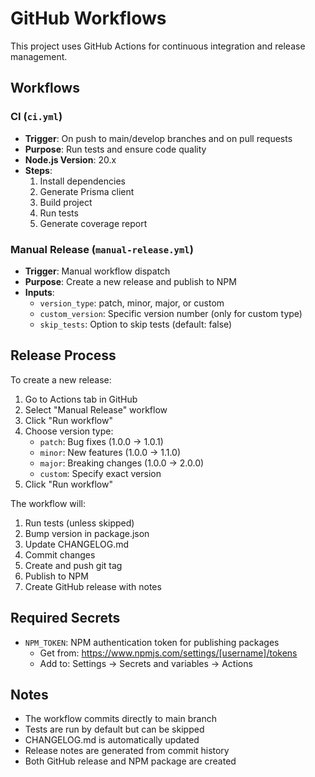 # GitHub Workflows

This project uses GitHub Actions for continuous integration and release management.

## Workflows

### CI (`ci.yml`)
- **Trigger**: On push to main/develop branches and on pull requests
- **Purpose**: Run tests and ensure code quality
- **Node.js Version**: 20.x
- **Steps**:
  1. Install dependencies
  2. Generate Prisma client
  3. Build project
  4. Run tests
  5. Generate coverage report

### Manual Release (`manual-release.yml`)
- **Trigger**: Manual workflow dispatch
- **Purpose**: Create a new release and publish to NPM
- **Inputs**:
  - `version_type`: patch, minor, major, or custom
  - `custom_version`: Specific version number (only for custom type)
  - `skip_tests`: Option to skip tests (default: false)

## Release Process

To create a new release:

1. Go to Actions tab in GitHub
2. Select "Manual Release" workflow
3. Click "Run workflow"
4. Choose version type:
   - `patch`: Bug fixes (1.0.0 → 1.0.1)
   - `minor`: New features (1.0.0 → 1.1.0)
   - `major`: Breaking changes (1.0.0 → 2.0.0)
   - `custom`: Specify exact version
5. Click "Run workflow"

The workflow will:
1. Run tests (unless skipped)
2. Bump version in package.json
3. Update CHANGELOG.md
4. Commit changes
5. Create and push git tag
6. Publish to NPM
7. Create GitHub release with notes

## Required Secrets

- `NPM_TOKEN`: NPM authentication token for publishing packages
  - Get from: https://www.npmjs.com/settings/[username]/tokens
  - Add to: Settings → Secrets and variables → Actions

## Notes

- The workflow commits directly to main branch
- Tests are run by default but can be skipped
- CHANGELOG.md is automatically updated
- Release notes are generated from commit history
- Both GitHub release and NPM package are created